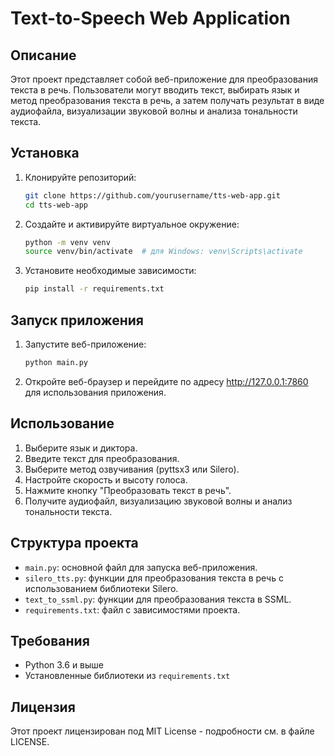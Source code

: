 # Text-to-Speech Web Application

## Описание

Этот проект представляет собой веб-приложение для преобразования текста в речь. Пользователи могут вводить текст, выбирать язык и метод преобразования текста в речь, а затем получать результат в виде аудиофайла, визуализации звуковой волны и анализа тональности текста.

## Установка

1. Клонируйте репозиторий:

    ```bash
    git clone https://github.com/yourusername/tts-web-app.git
    cd tts-web-app
    ```

2. Создайте и активируйте виртуальное окружение:

    ```bash
    python -m venv venv
    source venv/bin/activate  # для Windows: venv\Scripts\activate
    ```

3. Установите необходимые зависимости:

    ```bash
    pip install -r requirements.txt
    ```

## Запуск приложения

1. Запустите веб-приложение:

    ```bash
    python main.py
    ```

2. Откройте веб-браузер и перейдите по адресу http://127.0.0.1:7860 для использования приложения.

## Использование

1. Выберите язык и диктора.
2. Введите текст для преобразования.
3. Выберите метод озвучивания (pyttsx3 или Silero).
4. Настройте скорость и высоту голоса.
5. Нажмите кнопку "Преобразовать текст в речь".
6. Получите аудиофайл, визуализацию звуковой волны и анализ тональности текста.

## Структура проекта

- `main.py`: основной файл для запуска веб-приложения.
- `silero_tts.py`: функции для преобразования текста в речь с использованием библиотеки Silero.
- `text_to_ssml.py`: функции для преобразования текста в SSML.
- `requirements.txt`: файл с зависимостями проекта.

## Требования

- Python 3.6 и выше
- Установленные библиотеки из `requirements.txt`

## Лицензия

Этот проект лицензирован под MIT License - подробности см. в файле LICENSE.
